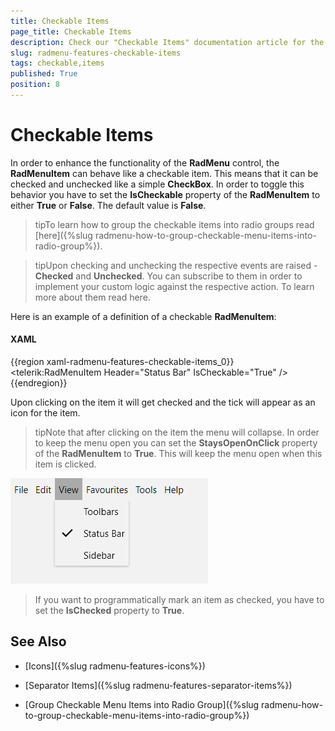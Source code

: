 ```yaml
---
title: Checkable Items
page_title: Checkable Items
description: Check our "Checkable Items" documentation article for the RadMenu WPF control.
slug: radmenu-features-checkable-items
tags: checkable,items
published: True
position: 8
---
```


# Checkable Items

In order to enhance the functionality of the __RadMenu__ control, the __RadMenuItem__ can behave like a checkable item. This means that it can be checked and unchecked like a simple __CheckBox__. In order to toggle this behavior you have to set the __IsCheckable__ property of the __RadMenuItem__ to either __True__ or __False__. The default value is __False__.

>tipTo learn how to group the checkable items into radio groups read [here]({%slug radmenu-how-to-group-checkable-menu-items-into-radio-group%}).

>tipUpon checking and unchecking the respective events are raised - __Checked__ and __Unchecked__. You can subscribe to them in order to implement your custom logic against the respective action. To learn more about them read here.

Here is an example of a definition of a checkable __RadMenuItem__:

#### __XAML__

{{region xaml-radmenu-features-checkable-items_0}}
	<telerik:RadMenuItem Header="Status Bar" 
	                     IsCheckable="True" />
{{endregion}}

Upon clicking on the item it will get checked and the tick will appear as an icon for the item.

>tipNote that after clicking on the item the menu will collapse. In order to keep the menu open you can set the __StaysOpenOnClick__ property of the __RadMenuItem__ to __True__. This will keep the menu open when this item is clicked.

![](images/RadMenu_Features_Checkable_Items_01.png)

>If you want to programmatically mark an item as checked, you have to set the __IsChecked__ property to __True__.

## See Also

 * [Icons]({%slug radmenu-features-icons%})

 * [Separator Items]({%slug radmenu-features-separator-items%})

 * [Group Checkable Menu Items into Radio Group]({%slug radmenu-how-to-group-checkable-menu-items-into-radio-group%})
